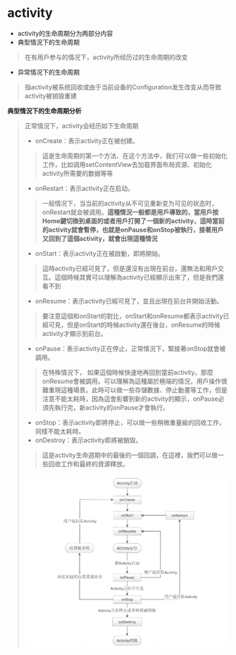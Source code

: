 # activity
* activity的生命周期分为两部分内容
 * 典型情況下的生命周期
 >在有用戶参与的情况下，activity所经历过的生命周期的改变

 * 异常情况下的生命周期
 >指activity被系统回收或由于当前设备的Configuration发生改变从而导致activity被销毁重建

**典型情況下的生命周期分析**
>正常情況下，activity会经历如下生命周期
>* onCreate：表示activity正在被创建。
 >>這是生命周期的第一个方法、在这个方法中，我们可以做一些初始化工作，比如调用setContentView去加载界面布局资源、初始化activity所需要的数据等等
>* onRestart：表示activity正在启动。
 >>一般情况下，当当前的activity从不可见重新变为可见的状态时，onRestart就会被调用。**這種情況一般都是用戶導致的，當用戶按Home鍵切換到桌面的或者用戶打開了一個新的activity，這時當前的activity就會暫停，也就是onPause和onStop被執行，接著用戶又回到了這個activity，就會出現這種情況**
>* onStart：表示activity正在被啟動，即將開始。
>>這時activity已經可見了，但是還沒有出現在前台，還無法和用戶交互。這個時候其實可以理解為activity已經顯示出來了，但是我們還看不到
>* onResume：表示activity已經可見了，並且出現在前台并開始活動。
>>要注意這個和onStart的對比，onStart和onResume都表示activity已經可見，但是onStart的時候activity還在後台，onResume的時候activity才顯示到前台。
>* onPause：表示activity正在停止，正常情況下，緊接著onStop就會被調用。
>>在特殊情況下， 如果這個時候快速地再回到當前activity，那麼onResume會被調用。可以理解為這種屬於極端的情況，用戶操作很難重現這種場景。此時可以做一些存儲數據、停止動畫等工作，但是注意不能太耗時，因為這會影響到新的activity的顯示，onPause必須先執行完，新activity的onPause才會執行。
>* onStop：表示activity即將停止，可以做一些稍微重量級的回收工作，同樣不能太耗時。
>* onDestroy：表示activity即將被銷毀。
>>這是activity生命週期中的最後的一個回調，在這裡，我們可以做一些回收工作和最終的資源釋放。
>
>![](../image/activity.png)
>
